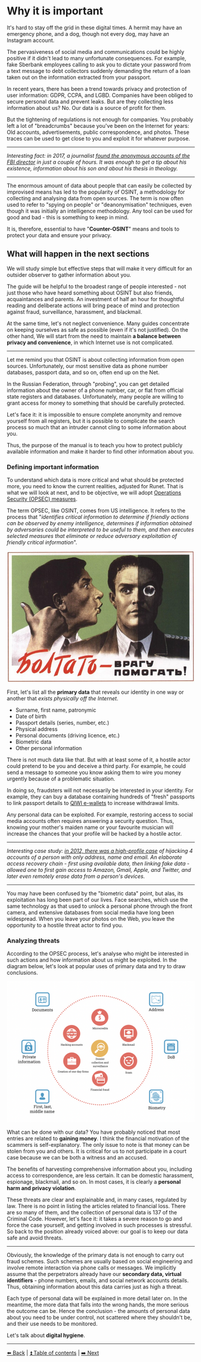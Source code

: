 # Why it is important

It's hard to stay off the grid in these digital times. A hermit may have an emergency phone, and a dog, though not every dog, may have an Instagram account.

The pervasiveness of social media and communications could be highly positive if it didn't lead to many unfortunate consequences. For example, fake Sberbank employees calling to ask you to dictate your password from a text message to debt collectors suddenly demanding the return of a loan taken out on the information extracted from your passport.

In recent years, there has been a trend towards privacy and protection of user information: GDPR, CCPA, and LGBD. Companies have been obliged to secure personal data and prevent leaks. But are they collecting less information about us? No. Our data is a source of profit for them.

But the tightening of regulations is not enough for companies. You probably left a lot of "breadcrumbs" because you've been on the Internet for years: Old accounts, advertisements, public correspondence, and photos. These traces can be used to get close to you and exploit it for whatever purpose.

---

*Interesting fact: in 2017, a journalist [found the anonymous accounts of the FBI director](https://gizmodo.com/this-is-almost-certainly-james-comey-s-twitter-account-1793843641) in just a couple of hours. It was enough to get a tip about his existence, information about his son and about his thesis in theology.*

---

The enormous amount of data about people that can easily be collected by improvised means has led to the popularity of OSINT, a methodology for collecting and analysing data from open sources. The term is now often used to refer to "spying on people" or "deanonymisation" techniques, even though it was initially an intelligence methodology. Any tool can be used for good and bad - this is something to keep in mind.

It is, therefore, essential to have "**Counter-OSINT**" means and tools to protect your data and ensure your privacy.

## What will happen in the next sections

We will study simple but effective steps that will make it very difficult for an outsider observer to gather information about you.

The guide will be helpful to the broadest range of people interested - not just those who have heard something about OSINT but also friends, acquaintances and parents. An investment of half an hour for thoughtful reading and deliberate actions will bring peace of mind and protection against fraud, surveillance, harassment, and blackmail.

At the same time, let's not neglect convenience. Many guides concentrate on keeping ourselves as safe as possible (even if it's not justified). On the other hand, We will start from the need to maintain **a balance between privacy and convenience**, in which Internet use is not complicated.

---

Let me remind you that OSINT is about collecting information from open sources. Unfortunately, our most sensitive data as phone number databases, passport data, and so on, often end up on the Net.

In the Russian Federation, through "probing", you can get detailed information about the owner of a phone number, car, or flat from official state registers and databases. Unfortunately, many people are willing to grant access for money to something that should be carefully protected.

Let's face it: it is impossible to ensure complete anonymity and remove yourself from all registers, but it is possible to complicate the search process so much that an intruder cannot cling to some information about you.

Thus, the purpose of the manual is to teach you how to protect publicly available information and make it harder to find other information about you.

### Defining important information

To understand which data is more critical and what should be protected more, you need to know the current realities, adjusted for Runet. That is what we will look at next, and to be objective, we will adopt [Operations Security (OPSEC) measures](https://en.wikipedia.org/wiki/Operations_security).

The term OPSEC, like OSINT, comes from US intelligence. It refers to the process that "_identifies critical information to determine if friendly actions can be observed by enemy intelligence, determines if information obtained by adversaries could be interpreted to be useful to them, and then executes selected measures that eliminate or reduce adversary exploitation of friendly critical information_".

![Болтать - врагу помогать!](../img/37ddd605b06fdfb1793be.png)

First, let's list all the **primary data** that reveals our identity in one way or another that *exists physically off the Internet*. 

- Surname, first name, patronymic
- Date of birth
- Passport details (series, number, etc.)
- Physical address
- Personal documents (driving licence, etc.)
- Biometric data
- Other personal information

There is not much data like that. But with at least some of it, a hostile actor could pretend to be you and deceive a third party. For example, he could send a message to someone you know asking them to wire you money urgently because of a problematic situation.

In doing so, fraudsters will not necessarily be interested in your identity. For example, they can buy a database containing hundreds of "fresh" passports to link passport details to [QIWI e-wallets](https://qiwi.com/) to increase withdrawal limits.

Any personal data can be exploited. For example, restoring access to social media accounts often requires answering a security question. Thus, knowing your mother's maiden name or your favourite musician will increase the chances that your profile will be hacked by a hostile actor.

---

*Interesting case study: [in 2012, there was a high-profile case](https://habr.com/ru/post/149179/) of hijacking 4 accounts of a person with only address, name and email. An elaborate access recovery chain - first using available data, then linking fake data - allowed one to first gain access to Amazon, Gmail, Apple, and Twitter, and later even remotely erase data from a person's devices.*

---

You may have been confused by the "biometric data" point, but alas, its exploitation has long been part of our lives. Face searches, which use the same technology as that used to unlock a personal phone through the front camera, and extensive databases from social media have long been widespread. When you leave your photos on the Web, you leave the opportunity to a hostile threat actor to find you.

### Analyzing threats

According to the OPSEC process, let's analyse who might be interested in such actions and how information about us might be exploited. In the diagram below, let's look at popular uses of primary data and try to draw conclusions. 

![What can be done with our data?](../img/0869d0a1e60173af48378.png)

What can be done with our data?
You have probably noticed that most entries are related to **gaining money**. I think the financial motivation of the scammers is self-explanatory. The only issue to note is that money can be stolen from you and others. It is critical for us to not participate in a court case because we can be both a witness and an accused. 

The benefits of harvesting comprehensive information about you, including access to correspondence, are less certain. It can be domestic harassment, espionage, blackmail, and so on. In most cases, it is clearly a **personal harm and privacy violation**.

These threats are clear and explainable and, in many cases, regulated by law. There is no point in listing the articles related to financial loss. There are so many of them, and the collection of personal data is 137 of the Criminal Code. However, let's face it: it takes a severe reason to go and force the case yourself, and getting involved in such processes is stressful. So back to the position already voiced above: our goal is to keep our data safe and avoid threats.

---
Obviously, the knowledge of the primary data is not enough to carry out fraud schemes. Such schemes are usually based on social engineering and involve remote interaction via phone calls or messages. We implicitly assume that the perpetrators already have our **secondary data, virtual identifiers** - phone numbers, emails, and social network accounts details. Thus, obtaining information about this data carries just as high a threat.

Each type of personal data will be explained in more detail later on. In the meantime, the more data that falls into the wrong hands, the more serious the outcome can be. Hence the conclusion - the amounts of personal data about you need to be under control, not scattered where they shouldn't be, and their use needs to be monitored.

Let's talk about **digital hygiene**.

---

[⬅️ Back](./intro.md) | [⏫ Table of contents](../README.md) | [➡️ Next](./hygiene.md)

